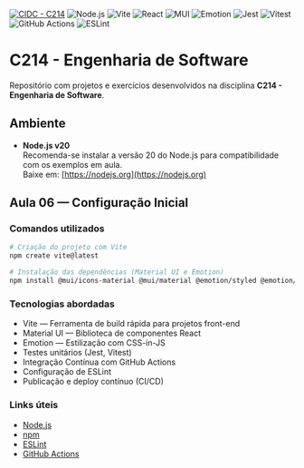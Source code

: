 [![CIDC - C214](https://github.com/labs-inatel/Laboratorio_C214/actions/workflows/cidc.yml/badge.svg)](https://github.com/labs-inatel/Laboratorio_C214/actions/workflows/cidc.yml)
![Node.js](https://img.shields.io/badge/Node.js-20.x-brightgreen?logo=node.js)
![Vite](https://img.shields.io/badge/Vite-646CFF?logo=vite&logoColor=white)
![React](https://img.shields.io/badge/React-2023+-61DAFB?logo=react)
![MUI](https://img.shields.io/badge/Material%20UI-007FFF?logo=mui&logoColor=white)
![Emotion](https://img.shields.io/badge/Emotion-CSS--in--JS-DB7093?logo=css3&logoColor=white)
![Jest](https://img.shields.io/badge/Jest-Test%20Runner-C21325?logo=jest&logoColor=white)
![Vitest](https://img.shields.io/badge/Vitest-Unit%20Testing-6E9F18?logo=vitest&logoColor=white)
![GitHub Actions](https://img.shields.io/badge/GitHub%20Actions-CI%2FCD-2088FF?logo=githubactions&logoColor=white)
![ESLint](https://img.shields.io/badge/ESLint-Code%20Style-4B32C3?logo=eslint&logoColor=white)

# C214 - Engenharia de Software

Repositório com projetos e exercícios desenvolvidos na disciplina **C214 - Engenharia de Software**.

## Ambiente

- **Node.js v20**  
  Recomenda-se instalar a versão 20 do Node.js para compatibilidade com os exemplos em aula.  
  Baixe em: [https://nodejs.org](https://nodejs.org)

## Aula 06 — Configuração Inicial

### Comandos utilizados

```bash
# Criação do projeto com Vite
npm create vite@latest

# Instalação das dependências (Material UI e Emotion)
npm install @mui/icons-material @mui/material @emotion/styled @emotion/react
```

### Tecnologias abordadas

- Vite — Ferramenta de build rápida para projetos front-end
- Material UI — Biblioteca de componentes React
- Emotion — Estilização com CSS-in-JS
- Testes unitários (Jest, Vitest)
- Integração Contínua com GitHub Actions
- Configuração de ESLint
- Publicação e deploy contínuo (CI/CD)

### Links úteis

- [Node.js](https://nodejs.org/pt)
- [npm](https://www.npmjs.com/)
- [ESLint](https://eslint.org/)
- [GitHub Actions](https://docs.github.com/pt/actions)
